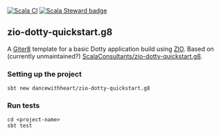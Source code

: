 [![Scala CI](https://github.com/dancewithheart/zio-scala3-quickstart.g8/actions/workflows/scala.yml/badge.svg?branch=master)](https://github.com/dancewithheart/zio-scala3-quickstart.g8/actions/workflows/scala.yml?query=branch%3Amaster) [![Scala Steward badge](https://img.shields.io/badge/Scala_Steward-helping-blue.svg?style=flat&logo=data:image/png;base64,iVBORw0KGgoAAAANSUhEUgAAAA4AAAAQCAMAAAARSr4IAAAAVFBMVEUAAACHjojlOy5NWlrKzcYRKjGFjIbp293YycuLa3pYY2LSqql4f3pCUFTgSjNodYRmcXUsPD/NTTbjRS+2jomhgnzNc223cGvZS0HaSD0XLjbaSjElhIr+AAAAAXRSTlMAQObYZgAAAHlJREFUCNdNyosOwyAIhWHAQS1Vt7a77/3fcxxdmv0xwmckutAR1nkm4ggbyEcg/wWmlGLDAA3oL50xi6fk5ffZ3E2E3QfZDCcCN2YtbEWZt+Drc6u6rlqv7Uk0LdKqqr5rk2UCRXOk0vmQKGfc94nOJyQjouF9H/wCc9gECEYfONoAAAAASUVORK5CYII=)](https://scala-steward.org)

## zio-dotty-quickstart.g8

A [Giter8][g8] template for a basic Dotty application build using [ZIO].
Based on (currently unmaintained?) [ScalaConsultants/zio-dotty-quickstart.g8].

### Setting up the project

```shell script
sbt new dancewithheart/zio-dotty-quickstart.g8
```

### Run tests

```shell script
cd <project-name>
sbt test
```

[g8]: http://www.foundweekends.org/giter8/
[zio]: https://zio.dev/
[ScalaConsultants/zio-dotty-quickstart.g8]: https://github.com/ScalaConsultants/zio-dotty-quickstart.g8
